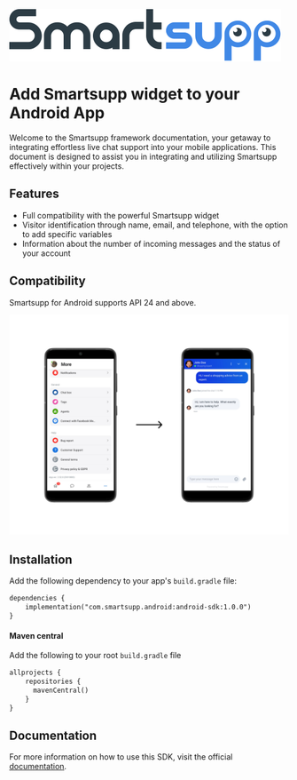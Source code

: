 <picture>
  <source media="(prefers-color-scheme: dark)" srcset="./art/logo-dark.svg">
  <img alt="Smartsupp logo." src="./art/logo-light.svg">
</picture>

# Add Smartsupp widget to your Android App

Welcome to the Smartsupp framework documentation, your getaway to integrating effortless live chat support into your mobile applications.
This document is designed to assist you in integrating and utilizing Smartsupp effectively within your projects.

## Features

- Full compatibility with the powerful Smartsupp widget
- Visitor identification through name, email, and telephone, with the option to add specific variables
- Information about the number of incoming messages and the status of your account

## Compatibility

Smartsupp for Android supports API 24 and above.

![Sdk Preview](./art/sdk_preview.png)

## Installation

Add the following dependency to your app's  `build.gradle`  file:

    dependencies {
        implementation("com.smartsupp.android:android-sdk:1.0.0")
    }

#### Maven central

Add the following to your root `build.gradle` file

    allprojects {
        repositories {
          mavenCentral()
        }
    }

## Documentation
For more information on how to use this SDK, visit the official [documentation](https://docs.smartsupp.com/mobile-sdk/).